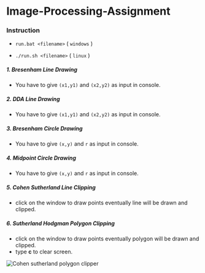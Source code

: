 # Image-Processing-Assignment

### Instruction

- ```run.bat <filename>``` (  ```windows``` )

- ```./run.sh <filename>``` ( ```linux``` )

  

##### 1. Bresenham Line Drawing

- You have to give ```(x1,y1)```  and  ```(x2,y2)```  as input in console.



##### 2. DDA Line Drawing

- You have to give ```(x1,y1)```  and  ```(x2,y2)```  as input in console.



##### 3. Bresenham Circle Drawing

- You have to give ```(x,y)```  and  ```r```  as input in console.



##### 4. Midpoint Circle Drawing

- You have to give ```(x,y)```  and  ```r```  as input in console.



##### 5. Cohen Sutherland Line Clipping

- click on the window to draw points eventually line will be drawn and clipped.



##### 6. Sutherland Hodgman Polygon Clipping

- click on the window to draw points eventually polygon will be drawn and clipped.
- type **c**  to clear screen.

![Cohen sutherland polygon clipper](https://i.ibb.co/zHT0SqX/suth.jpg)



​	



